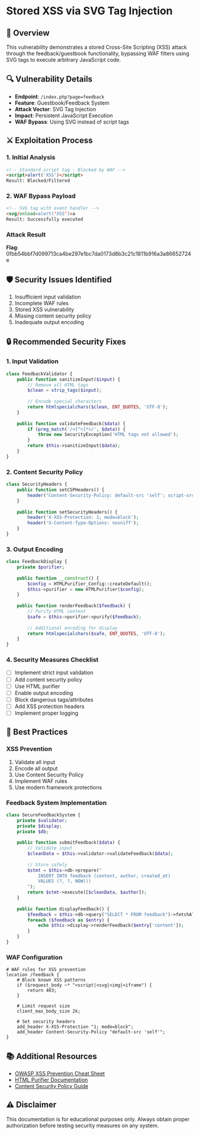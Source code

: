 # Stored XSS via SVG Tag Injection

## 🎯 Overview
This vulnerability demonstrates a stored Cross-Site Scripting (XSS) attack through the feedback/guestbook functionality, bypassing WAF filters using SVG tags to execute arbitrary JavaScript code.

## 🔍 Vulnerability Details
- **Endpoint**: `/index.php?page=feedback`
- **Feature**: Guestbook/Feedback System
- **Attack Vector**: SVG Tag Injection
- **Impact**: Persistent JavaScript Execution
- **WAF Bypass**: Using SVG instead of script tags

## ⚔️ Exploitation Process

### 1. Initial Analysis
```html
<!-- Standard script tag - Blocked by WAF -->
<script>alert('XSS')</script>
Result: Blocked/Filtered
```

### 2. WAF Bypass Payload
```html
<!-- SVG tag with event handler -->
<svg/onload=alert('XSS')>a
Result: Successfully executed
```

### Attack Result
**Flag**: 0fbb54bbf7d099713ca4be297e1bc7da0173d8b3c21c1811b916a3a86652724e

## 🛡️ Security Issues Identified
1. Insufficient input validation
2. Incomplete WAF rules
3. Stored XSS vulnerability
4. Missing content security policy
5. Inadequate output encoding

## 🔒 Recommended Security Fixes

### 1. Input Validation
```php
class FeedbackValidator {
    public function sanitizeInput($input) {
        // Remove all HTML tags
        $clean = strip_tags($input);
        
        // Encode special characters
        return htmlspecialchars($clean, ENT_QUOTES, 'UTF-8');
    }
    
    public function validateFeedback($data) {
        if (preg_match('/<[^>]*>/', $data)) {
            throw new SecurityException('HTML tags not allowed');
        }
        return $this->sanitizeInput($data);
    }
}
```

### 2. Content Security Policy
```php
class SecurityHeaders {
    public function setCSPHeaders() {
        header("Content-Security-Policy: default-src 'self'; script-src 'self'; style-src 'self'; img-src 'self'");
    }
    
    public function setSecurityHeaders() {
        header('X-XSS-Protection: 1; mode=block');
        header('X-Content-Type-Options: nosniff');
    }
}
```

### 3. Output Encoding
```php
class FeedbackDisplay {
    private $purifier;
    
    public function __construct() {
        $config = HTMLPurifier_Config::createDefault();
        $this->purifier = new HTMLPurifier($config);
    }
    
    public function renderFeedback($feedback) {
        // Purify HTML content
        $safe = $this->purifier->purify($feedback);
        
        // Additional encoding for display
        return htmlspecialchars($safe, ENT_QUOTES, 'UTF-8');
    }
}
```

### 4. Security Measures Checklist
- [ ] Implement strict input validation
- [ ] Add content security policy
- [ ] Use HTML purifier
- [ ] Enable output encoding
- [ ] Block dangerous tags/attributes
- [ ] Add XSS protection headers
- [ ] Implement proper logging

## 📝 Best Practices

### XSS Prevention
1. Validate all input
2. Encode all output
3. Use Content Security Policy
4. Implement WAF rules
5. Use modern framework protections

### Feedback System Implementation
```php
class SecureFeedbackSystem {
    private $validator;
    private $display;
    private $db;
    
    public function submitFeedback($data) {
        // Validate input
        $cleanData = $this->validator->validateFeedback($data);
        
        // Store safely
        $stmt = $this->db->prepare("
            INSERT INTO feedback (content, author, created_at) 
            VALUES (?, ?, NOW())
        ");
        return $stmt->execute([$cleanData, $author]);
    }
    
    public function displayFeedback() {
        $feedback = $this->db->query("SELECT * FROM feedback")->fetchAll();
        foreach ($feedback as $entry) {
            echo $this->display->renderFeedback($entry['content']);
        }
    }
}
```

### WAF Configuration
```nginx
# WAF rules for XSS prevention
location /feedback {
    # Block known XSS patterns
    if ($request_body ~* "<script|<svg|<img|<iframe") {
        return 403;
    }
    
    # Limit request size
    client_max_body_size 2k;
    
    # Set security headers
    add_header X-XSS-Protection "1; mode=block";
    add_header Content-Security-Policy "default-src 'self'";
}
```

## 📚 Additional Resources
- [OWASP XSS Prevention Cheat Sheet](https://cheatsheetseries.owasp.org/cheatsheets/Cross_Site_Scripting_Prevention_Cheat_Sheet.html)
- [HTML Purifier Documentation](http://htmlpurifier.org/)
- [Content Security Policy Guide](https://developers.google.com/web/fundamentals/security/csp)

## ⚠️ Disclaimer
This documentation is for educational purposes only. Always obtain proper authorization before testing security measures on any system.
